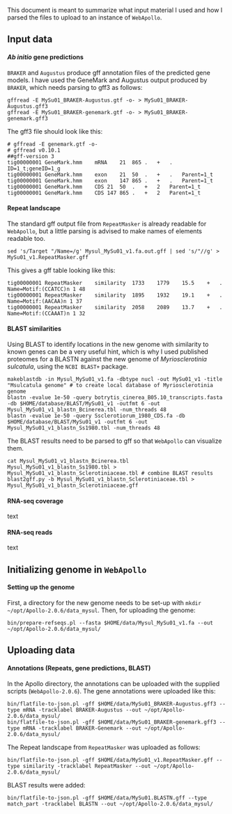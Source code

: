 This document is meant to summarize what input material I used and how I parsed the files to upload to an instance of `WebApollo`. 

## Input data
#### *Ab initio* gene predictions
`BRAKER` and `Augustus` produce gff annotation files of the predicted gene models. I have used the GeneMark and Augustus output produced by `BRAKER`, which needs parsing to gff3 as follows: 
```ShellSession
gffread -E MySu01_BRAKER-Augustus.gtf -o- > MySu01_BRAKER-Augustus.gff3
gffread -E MySu01_BRAKER-genemark.gtf -o- > MySu01_BRAKER-genemark.gff3
```
The gff3 file should look like this: 
```
# gffread -E genemark.gtf -o-
# gffread v0.10.1
##gff-version 3
tig00000001	GeneMark.hmm	mRNA	21	865	.	+	.	ID=1_t;geneID=1_g
tig00000001	GeneMark.hmm	exon	21	50	.	+	.	Parent=1_t
tig00000001	GeneMark.hmm	exon	147	865	.	+	.	Parent=1_t
tig00000001	GeneMark.hmm	CDS	21	50	.	+	2	Parent=1_t
tig00000001	GeneMark.hmm	CDS	147	865	.	+	2	Parent=1_t
```

#### Repeat landscape
The standard gff output file from `RepeatMasker` is already readable for `WebApollo`, but a little parsing is advised to make names of elements readable too. 
```ShellSession
sed 's/Target "/Name=/g' Mysul_MySu01_v1.fa.out.gff | sed 's/"//g' > MySu01_v1.RepeatMasker.gff
```
This gives a gff table looking like this:
```
tig00000001	RepeatMasker	similarity	1733	1779	15.5	+	.	Name=Motif:(CCATCC)n 1 48
tig00000001	RepeatMasker	similarity	1895	1932	19.1	+	.	Name=Motif:(AACAA)n 1 37
tig00000001	RepeatMasker	similarity	2058	2089	13.7	+	.	Name=Motif:(CCAAAT)n 1 32
```

#### BLAST similarities
Using BLAST to identify locations in the new genome with similarity to known genes can be a very useful hint, which is why I used published proteomes for a BLASTN against the new genome of *Myriosclerotinia sulcatula*, using the `NCBI BLAST+` package. 
```ShellSession
makeblastdb -in Mysul_MySu01_v1.fa -dbtype nucl -out MySu01_v1 -title "Msulcatula genome" # to create local database of Myriosclerotinia genome
blastn -evalue 1e-50 -query botrytis_cinerea_B05.10_transcripts.fasta -db $HOME/database/BLAST/MySu01_v1 -outfmt 6 -out Mysul_MySu01_v1_blastn_Bcinerea.tbl -num_threads 48
blastn -evalue 1e-50 -query Ssclerotiorum_1980_CDS.fa -db $HOME/database/BLAST/MySu01_v1 -outfmt 6 -out Mysul_MySu01_v1_blastn_Ss1980.tbl -num_threads 48
```
The BLAST results need to be parsed to gff so that `WebApollo` can visualize them. 
```ShellSession
cat Mysul_MySu01_v1_blastn_Bcinerea.tbl Mysul_MySu01_v1_blastn_Ss1980.tbl > Mysul_MySu01_v1_blastn_Sclerotiniaceae.tbl # combine BLAST results
blast2gff.py -b Mysul_MySu01_v1_blastn_Sclerotiniaceae.tbl > Mysul_MySu01_v1_blastn_Sclerotiniaceae.gff
```

#### RNA-seq coverage
text

#### RNA-seq reads
text

## Initializing genome in `WebApollo`
#### Setting up the genome
First, a directory for the new genome needs to be set-up with `mkdir ~/opt/Apollo-2.0.6/data_mysul`. Then, for uploading the genome:
```ShellSession
bin/prepare-refseqs.pl --fasta $HOME/data/Mysul_MySu01_v1.fa --out ~/opt/Apollo-2.0.6/data_mysul/
```

## Uploading data
#### Annotations (Repeats, gene predictions, BLAST)
In the Apollo directory, the annotations can be uploaded with the supplied scripts (`WebApollo-2.0.6`). The gene annotations were uploaded like this:
```ShellSession
bin/flatfile-to-json.pl -gff $HOME/data/MySu01_BRAKER-Augustus.gff3 --type mRNA -tracklabel BRAKER-Augustus --out ~/opt/Apollo-2.0.6/data_mysul/
bin/flatfile-to-json.pl -gff $HOME/data/MySu01_BRAKER-genemark.gff3 --type mRNA -tracklabel BRAKER-Genemark --out ~/opt/Apollo-2.0.6/data_mysul/
```
The Repeat landscape from `RepeatMasker` was uploaded as follows:
```ShellSession
bin/flatfile-to-json.pl -gff $HOME/data/MySu01_v1.RepeatMasker.gff --type similarity -tracklabel RepeatMasker --out ~/opt/Apollo-2.0.6/data_mysul/
```
BLAST results were added:
```ShellSession
bin/flatfile-to-json.pl -gff $HOME/data/MySu01.BLASTN.gff --type match_part -tracklabel BLASTN --out ~/opt/Apollo-2.0.6/data_mysul/
```
